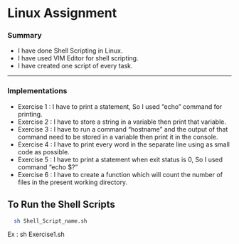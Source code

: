 # Linux Assignment

### Summary

* I have done Shell Scripting in Linux.
* I have used VIM Editor for shell scripting.
* I have created one script of every task.
-----------------------------------------
### Implementations

* Exercise 1 : I have to print a statement, So I used “echo” command for printing.
* Exercise 2 : I have to store a string in a variable then print that variable.
* Exercise 3 : I have to run a command “hostname” and the output of that command need to be stored in a variable then print it in the console.
* Exercise 4 : I have to print every word in the separate line using as small code as possible.
* Exercise 5 :  I have to print a statement when exit status is 0, So I used command “echo $?” 
* Exercise 6 : I have to create a function which will count the number of files in the present working directory.

## To Run the Shell Scripts

```bash
  sh Shell_Script_name.sh
```
 Ex : sh Exercise1.sh
